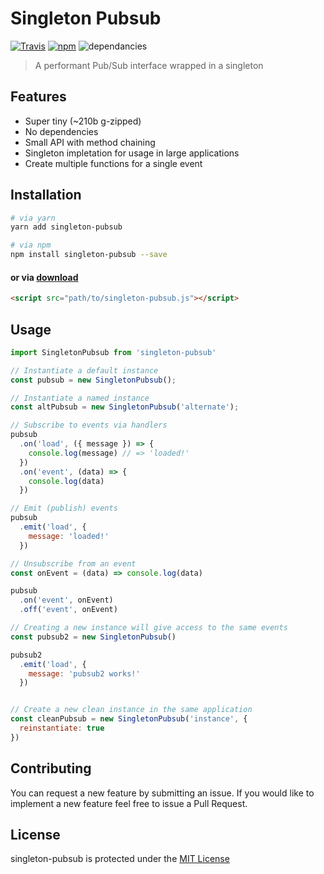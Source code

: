 # Singleton Pubsub
[![Travis](https://img.shields.io/travis/johnsylvain/singleton-pubsub.svg)](https://travis-ci.org/johnsylvain/singleton-pubsub)
[![npm](https://img.shields.io/npm/v/singleton-pubsub.svg)](https://npmjs.org/package/singleton-pubsub)
![dependancies](https://img.shields.io/badge/dependencies-zero-brightgreen.svg)
> A performant Pub/Sub interface wrapped in a singleton

## Features
- Super tiny (~210b g-zipped)
- No dependencies
- Small API with method chaining
- Singleton impletation for usage in large applications
- Create multiple functions for a single event

## Installation
```bash
# via yarn
yarn add singleton-pubsub

# via npm
npm install singleton-pubsub --save
```
#### or via [download](https://raw.githubusercontent.com/johnsylvain/singleton-pubsub/master/index.js)
```html
<script src="path/to/singleton-pubsub.js"></script>
```

## Usage
```js
import SingletonPubsub from 'singleton-pubsub'

// Instantiate a default instance
const pubsub = new SingletonPubsub();

// Instantiate a named instance
const altPubsub = new SingletonPubsub('alternate');

// Subscribe to events via handlers
pubsub
  .on('load', ({ message }) => {
    console.log(message) // => 'loaded!'
  })
  .on('event', (data) => {
    console.log(data)
  })

// Emit (publish) events
pubsub
  .emit('load', {
    message: 'loaded!'
  })

// Unsubscribe from an event
const onEvent = (data) => console.log(data)

pubsub
  .on('event', onEvent)
  .off('event', onEvent)

// Creating a new instance will give access to the same events
const pubsub2 = new SingletonPubsub()

pubsub2
  .emit('load', {
    message: 'pubsub2 works!'
  })


// Create a new clean instance in the same application
const cleanPubsub = new SingletonPubsub('instance', {
  reinstantiate: true
})
```


## Contributing
You can request a new feature by submitting an issue. If you would like to implement a new feature feel free to issue a Pull Request.

## License
singleton-pubsub is protected under the [MIT License](https://github.com/johnsylvain/singleton-pubsub/blob/master/LICENSE)